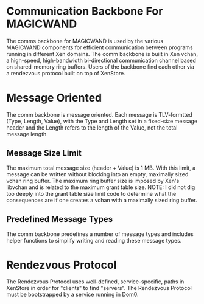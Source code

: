 # Communication Backbone For MAGICWAND

The comms backbone for MAGICWAND is used by the various MAGICWAND
components for efficient communication between programs running in
different Xen domains.  The comm backbone is built in Xen vchan, a
high-speed, high-bandwidth bi-directional communication channel based on
shared-memory ring buffers.  Users of the backbone find each other via a
rendezvous protocol built on top of XenStore.

# Message Oriented

The comm backbone is message oriented.  Each message is TLV-formtted (Type,
Length, Value), with the Type and Length set in a fixed-size message header
and the Length refers to the length of the Value, not the total message
length.

## Message Size Limit

The maximum total message size (header + Value) is 1 MB.  With this limit,
a message can be written without blocking into an empty, maximally sized
vchan ring buffer.  The maximum ring buffer size is imposed by Xen's
libvchan and is related to the maximum grant table size.  NOTE:  I did not
dig too deeply into the grant table size limit code to determine what the
consequences are if one creates a vchan with a maximally sized ring buffer.


## Predefined Message Types

The comm backbone predefines a number of message types and includes helper
functions to simplify writing and reading these message types.


# Rendezvous Protocol

The Rendezvous Protocol uses well-defined, service-specific, paths in
XenStore in order for "clients" to find "servers".  The Rendezvous Protocol
must be bootstrapped by a service running in Dom0.

